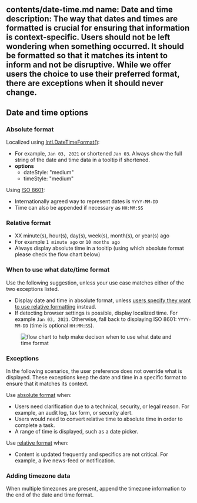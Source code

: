 contents/date-time.md
name: Date and time
description: The way that dates and times are formatted is crucial for ensuring that information is context-specific. Users should not be left wondering when something occurred. It should be formatted so that it matches its intent to inform and not be disruptive. While we offer users the choice to use their preferred format, there are exceptions when it should never change. 
---

## Date and time options

### Absolute format

Localized using [Intl.DateTimeFormat()](https://developer.mozilla.org/en-US/docs/Web/JavaScript/Reference/Global_Objects/Intl/DateTimeFormat/DateTimeFormat):
  - For example, `Jan 03, 2021` or shortened `Jan 03`. Always show the full string of the date and time data in a tooltip if shortened.
  - **options**
    - dateStyle: "medium"
    - timeStyle: "medium"

Using [ISO 8601](https://www.iso.org/iso-8601-date-and-time-format.html):
  - Internationally agreed way to represent dates is `YYYY-MM-DD`
  - Time can also be appended if necessary as `HH:MM:SS`

### Relative format

- XX minute(s), hour(s), day(s), week(s), month(s), or year(s) ago
- For example `1 minute ago` or `10 months ago`
- Always display absolute time in a tooltip (using which absolute format please check the flow chart below)

### When to use what date/time format

Use the following suggestion, unless your use case matches either of the two exceptions listed.

- Display date and time in absolute format, unless [users specify they want to use relative formatting](https://docs.gitlab.com/ee/user/profile/preferences.html#use-relative-times) instead.
- If detecting browser settings is possible, display localized time. For example `Jan 03, 2021`. Otherwise, fall back to displaying ISO 8601: `YYYY-MM-DD` (time is optional `HH:MM:SS`).

<figure class="figure" role="figure" aria-label="Date picker structure">
  <img class="figure-img" src="img/Date and time format flow chart.png" alt="flow chart to help make decison when to use what date and time format" role="img" />
</figure>

### Exceptions

In the following scenarios, the user preference does not override what is displayed. These exceptions keep the date and time in a specific format to ensure that it matches its context.

Use [absolute format](#absolute-format) when:
- Users need clarification due to a technical, security, or legal reason. For example, an audit log, tax form, or security alert.
- Users would need to convert relative time to absolute time in order to complete a task.
- A range of time is displayed, such as a date picker.

Use [relative format](#relative-format) when:
- Content is updated frequently and specifics are not critical. For example, a live news-feed or notification.

### Adding timezone data

When multiple timezones are present, append the timezone information to the end of the date and time format.
